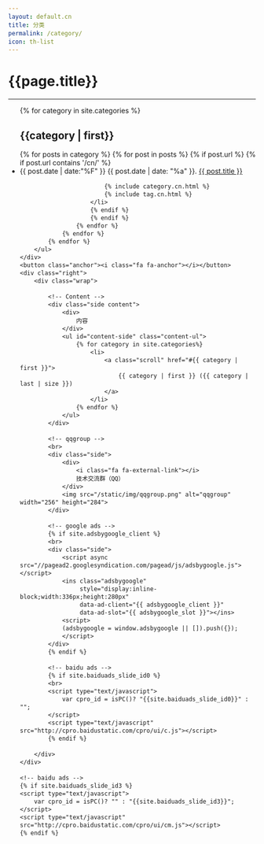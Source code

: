 ```yaml
---
layout: default.cn
title: 分类
permalink: /category/
icon: th-list
---
```



<div class="page clearfix">
    <div class="left">
        <h1>{{page.title}}</h1>
        <hr>
        <ul>
            {% for category in site.categories %}
            <h2 id="{{category | first}}">{{category | first}}</h2>
                {% for posts in category  %}
                    {% for post in posts %}
                        {% if post.url %}
                        {% if post.url contains '/cn/' %}
                        <li>
                            <time>
                            {{ post.date | date:"%F" }} {{ post.date | date: "%a" }}.
                            </time>
                            <a class="title" href="{{ post.url }}">{{ post.title }}</a>

                            {% include category.cn.html %}
                            {% include tag.cn.html %}
                        </li>
                        {% endif %}
                        {% endif %}
                    {% endfor %}
                {% endfor %}
            {% endfor %}
        </ul>
    </div>
    <button class="anchor"><i class="fa fa-anchor"></i></button>
    <div class="right">
        <div class="wrap">

            <!-- Content -->
            <div class="side content">
                <div>
                    内容
                </div>
                <ul id="content-side" class="content-ul">
                    {% for category in site.categories%}
                        <li>
                            <a class="scroll" href="#{{ category | first }}">
                                {{ category | first }} ({{ category | last | size }})
                            </a>
                        </li>
                    {% endfor %}
                </ul>
            </div>
            
            <!-- qqgroup -->
            <br>
            <div class="side">
                <div>
                    <i class="fa fa-external-link"></i>
                    技术交流群（QQ）
                </div>
                <img src="/static/img/qqgroup.png" alt="qqgroup" width="256" height="284">
            </div> 

            <!-- google ads -->
            {% if site.adsbygoogle_client %}
            <br>
            <div class="side">
                <script async src="//pagead2.googlesyndication.com/pagead/js/adsbygoogle.js"></script>
                <ins class="adsbygoogle"
                     style="display:inline-block;width:336px;height:280px"
                     data-ad-client="{{ adsbygoogle_client }}"
                     data-ad-slot="{{ adsbygoogle_slot }}"></ins>
                <script>
                (adsbygoogle = window.adsbygoogle || []).push({});
                </script>
            </div> 
            {% endif %}

            <!-- baidu ads -->
            {% if site.baiduads_slide_id0 %}
            <br>
            <script type="text/javascript">
                var cpro_id = isPC()? "{{site.baiduads_slide_id0}}" : "";
            </script>
            <script type="text/javascript" src="http://cpro.baidustatic.com/cpro/ui/c.js"></script>
            {% endif %}

        </div>
    </div>

    <!-- baidu ads -->
    {% if site.baiduads_slide_id3 %}
    <script type="text/javascript">
        var cpro_id = isPC()? "" : "{{site.baiduads_slide_id3}}";
    </script>
    <script type="text/javascript" src="http://cpro.baidustatic.com/cpro/ui/cm.js"></script>
    {% endif %}
</div>
<script src="{{ "/js/pageContent.js " | prepend: site.baseurl }}" charset="utf-8"></script>

